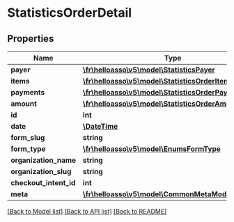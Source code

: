 # StatisticsOrderDetail

## Properties
Name | Type | Description | Notes
------------ | ------------- | ------------- | -------------
**payer** | [**\fr\helloasso\v5\model\StatisticsPayer**](StatisticsPayer.md) |  | [optional] 
**items** | [**\fr\helloasso\v5\model\StatisticsOrderItem[]**](StatisticsOrderItem.md) |  | [optional] 
**payments** | [**\fr\helloasso\v5\model\StatisticsOrderPayment[]**](StatisticsOrderPayment.md) |  | [optional] 
**amount** | [**\fr\helloasso\v5\model\StatisticsOrderAmountModel**](StatisticsOrderAmountModel.md) |  | [optional] 
**id** | **int** |  | [optional] 
**date** | [**\DateTime**](\DateTime.md) |  | [optional] 
**form_slug** | **string** |  | [optional] 
**form_type** | [**\fr\helloasso\v5\model\EnumsFormType**](EnumsFormType.md) |  | [optional] 
**organization_name** | **string** |  | [optional] 
**organization_slug** | **string** |  | [optional] 
**checkout_intent_id** | **int** |  | [optional] 
**meta** | [**\fr\helloasso\v5\model\CommonMetaModel**](CommonMetaModel.md) |  | [optional] 

[[Back to Model list]](../README.md#documentation-for-models) [[Back to API list]](../README.md#documentation-for-api-endpoints) [[Back to README]](../README.md)


